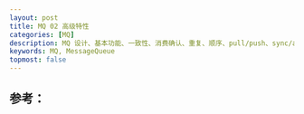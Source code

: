 ```yaml
---
layout: post
title: MQ 02 高级特性
categories: [MQ]
description: MQ 设计、基本功能、一致性、消费确认、重复、顺序、pull/push、sync/async、batch 等
keywords: MQ, MessageQueue
topmost: false
---
```


































## 参考：

